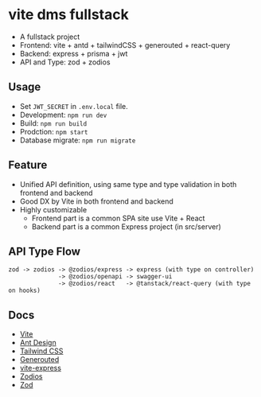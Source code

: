 # vite dms fullstack

- A fullstack project
- Frontend: vite + antd + tailwindCSS + generouted + react-query
- Backend: express + prisma + jwt
- API and Type: zod + zodios

## Usage

- Set `JWT_SECRET` in `.env.local` file.
- Development: `npm run dev`
- Build: `npm run build`
- Prodction: `npm start`
- Database migrate: `npm run migrate`

## Feature

- Unified API definition, using same type and type validation in both frontend and backend
- Good DX by Vite in both frontend and backend
- Highly customizable
  - Frontend part is a common SPA site use Vite + React
  - Backend part is a common Express project (in src/server)

## API Type Flow

```text
zod -> zodios -> @zodios/express -> express (with type on controller)
              -> @zodios/openapi -> swagger-ui
              -> @zodios/react   -> @tanstack/react-query (with type on hooks)
```

## Docs

- [Vite](https://vitejs.dev/)
- [Ant Design](https://ant.design/)
- [Tailwind CSS](https://tailwindcss.com/)
- [Generouted](https://github.com/oedotme/generouted)
- [vite-express](https://github.com/szymmis/vite-express)
- [Zodios](https://www.zodios.org/)
- [Zod](https://zod.dev/)
